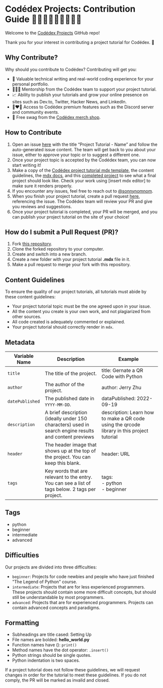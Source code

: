 # Codédex Projects: Contribution Guide 👩🏻‍💻👨🏾‍💻👩🏼‍💻

Welcome to the [Codédex Projects](https://www.codedex.io/projects) GitHub repo! 

Thank you for your interest in contributing a project tutorial for Codédex. 🫶

## Why Contribute?

Why should you contribute to Codédex? Contributing will get you: 

- 💪 Valuable technical writing and real-world coding experience for your personal portfolio.
- 👩🏻‍🏫 Mentorship from the Codédex team to support your project tutorial.
- 📈 Ability to publish your tutorials and grow your online presence on sites such as Dev.to, Twitter, Hacker News, and LinkedIn.
- 👩‍❤️‍👨 Access to Codédex premium features such as the Discord server and community events.
- 👕 Free swag from the [Codédex merch shop](https://codedex.myshopify.com).

## How to Contribute

1. Open an issue [here](https://github.com/codedex-io/projects/issues) with the title “Project Tutorial - Name” and follow the auto-generated issue content. The team will get back to you about your issue, either to approve your topic or to suggest a different one.
2. Once your project topic is accepted by the Codédex team, you can now start writing it!
3. Make a copy of the [Codédex project tutorial mdx template](https://github.com/codedex-io/projects/blob/main/project-template.mdx), the content guidelines, the [mdx docs](https://mdxjs.com/docs/), and this 
[completed project](https://github.com/codedex-io/projects/blob/main/projects/generate-a-qr-code-with-python/generate-a-qr-code-with-python.mdx) 
to see what a final project should look like. Check your work using [insert mdx editor] to make sure it renders properly.
4. If you encounter any issues, feel free to reach out to [@sonnynomnom](https://www.twitter.com/sonnynomnom).
5. When you finish your project tutorial, create a pull request [here](https://github.com/codedex-io/projects/pulls), referencing the issue. The Codédex team will review your PR and give you reviews and suggestions.
6. Once your project tutorial is completed, your PR will be merged, and you can publish your project tutorial on the site of your choice!

## How do I submit a Pull Request (PR)?

1. Fork [this repository](https://github.com/codedex-io/projects).
2. Clone the forked repository to your computer.
3. Create and switch into a new branch.
4. Create a new folder with your project tutorial **.mdx** file in it.
5. Make a pull request to merge your fork with this repository.

## Content Guidelines

To ensure the quality of our project tutorials, all tutorials must abide by these content guidelines: 

- Your project tutorial topic must be the one agreed upon in your issue.
- All the content you create is your own work, and not plagiarized from other sources.
- All code created is adequately commented or explained.
- Your project tutorial should correctly render in `mdx`.

## Metadata

| Variable Name    | Description    | Example |
| ---------------- | ---------------------------------------------- | ------------------------------------ |
| `title`          | The title of the project.   | title: Gernate a QR Code with Python |
| `author`         | The author of the project.  | author: Jerry Zhu |
| `datePublished`  | The published date in `YYYY-MM-DD`.  | dataPublished: 2022-09-19 |
| `description`    | A brief description (ideally under 150 characters) used in search engine results and content previews  | description: Learn how to make a QR code using the qrcode library in this project tutorial                                                            |
| `header` | The header image that shows up at the top of the project. You can keep this blank. | header: URL |
| `tags`           | Key words that are relevant to the entry. You can see a list of tags below. 2 tags per project. | tags:<br /> - python<br /> - beginner<br />|

## Tags

- python
- beginner
- intermediate
- advanced

## Difficulties

Our projects are divided into three difficulties:

- `beginner`: Projects for code newbies and people who have just finished "The Legend of Python" course.
- `intermediate`: Projects that are for less experienced programmers. These projects should contain some more difficult concepts, but should still be understandable by most programmers. 
- `advanced`: Projects that are for experienced programmers. Projects can contain advanced concepts and paradigms.

## Formatting

- Subheadings are title cased: Setting Up
- File names are bolded: **hello_world.py**
- Function names have (): `print()`
- Method names have the dot operator: `.insert()`
- Python strings should be single quotes.
- Python indentation is two spaces.

If a project tutorial does not follow these guidelines, we will request changes in order for the tutorial to meet these guidelines. If you do not comply, the PR will be marked as invalid and closed. 
